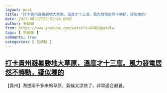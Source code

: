 ```yaml
---
layout: post
title: "打卡貴州避暑勝地大草原，溫度才十三度。風力發電居然不轉動，疑似壞的"
date: 2023-09-02T23:51:46.000Z
author: 石炳鋒
from: https://www.youtube.com/watch?v=Ul8QqDakdlw
tags: [ 石炳锋 ]
comments: True
categories: [ 石炳锋 ]
---
```

<!--1693698706000-->
[打卡貴州避暑勝地大草原，溫度才十三度。風力發電居然不轉動，疑似壞的](https://www.youtube.com/watch?v=Ul8QqDakdlw)
------

<div>
【貴州】海拔兩千多米的草原，氣候太涼快了，非常適合避暑。
</div>
